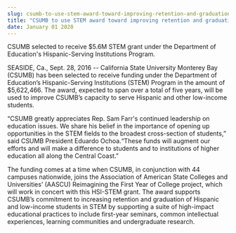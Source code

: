 ```yaml
---
slug: csumb-to-use-stem-award-toward-improving-retention-and-graduation-rates
title: "CSUMB to use STEM award toward improving retention and graduation rates"
date: January 01 2020
---
```


 
<p>
  CSUMB selected to receive $5.6M STEM grant under the Department of Education's
  Hispanic-Serving Institutions Program.
</p>
<p>
  SEASIDE, Ca., Sept. 28, 2016 &#45;&#45; California State University Monterey
  Bay &#40;CSUMB&#41; has been selected to receive funding under the Department
  of Education’s Hispanic&#45;Serving Institutions &#40;STEM&#41; Program in the
  amount of $5,622,466. The award, expected to span over a total of five years,
  will be used to improve CSUMB’s capacity to serve Hispanic and other
  low&#45;income students.
</p>
<p>
  “CSUMB greatly appreciates Rep. Sam Farr's continued leadership on education
  issues. We share his belief in the importance of opening up opportunities in
  the STEM fields to the broadest cross&#45;section of students,” said CSUMB
  President Eduardo Ochoa.“These funds will augment our efforts and will make a
  difference to students and to institutions of higher education all along the
  Central Coast.”
</p>
<p>
  The funding comes at a time when CSUMB, in conjunction with 44 campuses
  nationwide, joins the Association of American State Colleges and Universities’
  &#40;AASCU&#41; Reimagining the First Year of College project, which will work
  in concert with this HSI&#45;STEM grant. The award supports CSUMB’s commitment
  to increasing retention and graduation of Hispanic and low&#45;income students
  in STEM by supporting a suite of high&#45;impact educational practices to
  include first&#45;year seminars, common intellectual experiences, learning
  communities and undergraduate research.
</p>
 
